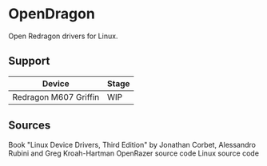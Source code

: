# OpenDragon

Open Redragon drivers for Linux.

## Support

| Device                | Stage |
| --------------------- | ----- |
| Redragon M607 Griffin | WIP   |

## Sources

Book "Linux Device Drivers, Third Edition" by Jonathan Corbet, Alessandro Rubini and Greg Kroah-Hartman
OpenRazer source code
Linux source code